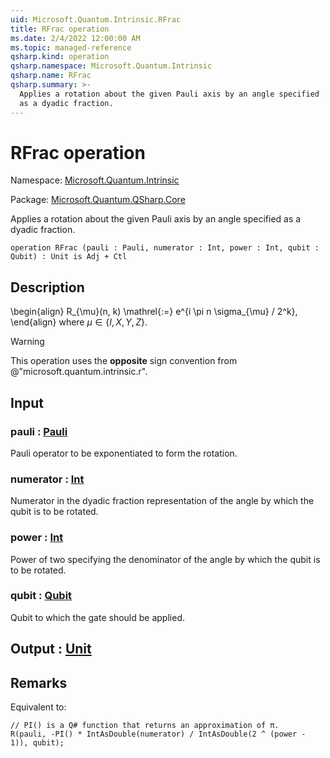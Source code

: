 ```yaml
---
uid: Microsoft.Quantum.Intrinsic.RFrac
title: RFrac operation
ms.date: 2/4/2022 12:00:00 AM
ms.topic: managed-reference
qsharp.kind: operation
qsharp.namespace: Microsoft.Quantum.Intrinsic
qsharp.name: RFrac
qsharp.summary: >-
  Applies a rotation about the given Pauli axis by an angle specified
  as a dyadic fraction.
---
```


# RFrac operation

Namespace: [Microsoft.Quantum.Intrinsic](xref:Microsoft.Quantum.Intrinsic)

Package: [Microsoft.Quantum.QSharp.Core](https://nuget.org/packages/Microsoft.Quantum.QSharp.Core)


Applies a rotation about the given Pauli axis by an angle specifiedas a dyadic fraction.

```qsharp
operation RFrac (pauli : Pauli, numerator : Int, power : Int, qubit : Qubit) : Unit is Adj + Ctl
```


## Description

\begin{align}R_{\mu}(n, k) \mathrel{:=}e^{i \pi n \sigma_{\mu} / 2^k},\end{align}where $\mu \in \{I, X, Y, Z\}$.> [!WARNING]> This operation uses the **opposite** sign convention from> @"microsoft.quantum.intrinsic.r".

## Input

### pauli : [Pauli](xref:microsoft.quantum.qsharp.valueliterals#pauli-literals)

Pauli operator to be exponentiated to form the rotation.


### numerator : [Int](xref:microsoft.quantum.qsharp.valueliterals#int-literals)

Numerator in the dyadic fraction representation of the angleby which the qubit is to be rotated.


### power : [Int](xref:microsoft.quantum.qsharp.valueliterals#int-literals)

Power of two specifying the denominator of the angle by whichthe qubit is to be rotated.


### qubit : [Qubit](xref:microsoft.quantum.qsharp.valueliterals#qubit-literals)

Qubit to which the gate should be applied.



## Output : [Unit](xref:microsoft.quantum.qsharp.valueliterals#unit-literal)



## Remarks

Equivalent to:```qsharp// PI() is a Q# function that returns an approximation of π.R(pauli, -PI() * IntAsDouble(numerator) / IntAsDouble(2 ^ (power - 1)), qubit);```
